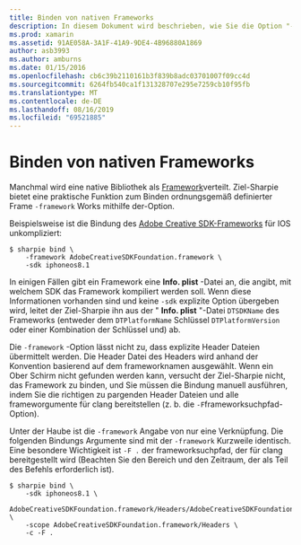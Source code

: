 ```yaml
---
title: Binden von nativen Frameworks
description: In diesem Dokument wird beschrieben, wie Sie die Option "-Framework" von Target Sharpie verwenden, um eine Bindung an eine als Framework verteilte Bibliothek zu erstellen.
ms.prod: xamarin
ms.assetid: 91AE058A-3A1F-41A9-9DE4-4B96880A1869
author: asb3993
ms.author: amburns
ms.date: 01/15/2016
ms.openlocfilehash: cb6c39b2110161b3f839b8adc03701007f09cc4d
ms.sourcegitcommit: 6264fb540ca1f131328707e295e7259cb10f95fb
ms.translationtype: MT
ms.contentlocale: de-DE
ms.lasthandoff: 08/16/2019
ms.locfileid: "69521885"
---
```

# <a name="binding-native-frameworks"></a>Binden von nativen Frameworks

Manchmal wird eine native Bibliothek als [Framework](https://developer.apple.com/library/mac/documentation/MacOSX/Conceptual/BPFrameworks/Concepts/WhatAreFrameworks.html)verteilt. Ziel-Sharpie bietet eine praktische Funktion zum Binden ordnungsgemäß definierter Frame `-framework` Works mithilfe der-Option.

Beispielsweise ist die Bindung des [Adobe Creative SDK-Frameworks](https://creativesdk.adobe.com/downloads.html) für IOS unkompliziert:

```
$ sharpie bind \
    -framework AdobeCreativeSDKFoundation.framework \
    -sdk iphoneos8.1
```

In einigen Fällen gibt ein Framework eine **Info. plist** -Datei an, die angibt, mit welchem SDK das Framework kompiliert werden soll. Wenn diese Informationen vorhanden sind und keine `-sdk` explizite Option übergeben wird, leitet der Ziel-Sharpie ihn aus der " **Info. plist** "-Datei `DTSDKName` des Frameworks (entweder dem `DTPlatformName` Schlüssel `DTPlatformVersion` oder einer Kombination der Schlüssel und) ab.

Die `-framework` -Option lässt nicht zu, dass explizite Header Dateien übermittelt werden. Die Header Datei des Headers wird anhand der Konvention basierend auf dem frameworknamen ausgewählt. Wenn ein Ober Schirm nicht gefunden werden kann, versucht der Ziel-Sharpie nicht, das Framework zu binden, und Sie müssen die Bindung manuell ausführen, indem Sie die richtigen zu pargenden Header Dateien und alle frameworgumente für clang bereitstellen (z. b. die `-F`frameworksuchpfad-Option).

Unter der Haube ist die `-framework` Angabe von nur eine Verknüpfung. Die folgenden Bindungs Argumente sind mit der `-framework` Kurzweile identisch.
Eine besondere Wichtigkeit ist `-F .` der frameworksuchpfad, der für clang bereitgestellt wird (Beachten Sie den Bereich und den Zeitraum, der als Teil des Befehls erforderlich ist).

```
$ sharpie bind \
    -sdk iphoneos8.1 \
    AdobeCreativeSDKFoundation.framework/Headers/AdobeCreativeSDKFoundation.h \
    -scope AdobeCreativeSDKFoundation.framework/Headers \
    -c -F .
```
